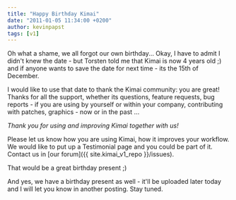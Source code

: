 ```yaml
---
title: "Happy Birthday Kimai"
date: "2011-01-05 11:34:00 +0200"
author: kevinpapst
tags: [v1]
---
```


Oh what a shame, we all forgot our own birthday... Okay, I have to admit I didn't knew the date - but Torsten told me that Kimai is now 4 years old ;)
and if anyone wants to save the date for next time - its the 15th of December.

I would like to use that date to thank the Kimai community: you are great!
Thanks for all the support, whether its questions, feature requests, bug reports - if you are using by yourself or within your company,
contributing with patches, graphics - now or in the past ...

*Thank you for using and improving Kimai together with us!*

Please let us know how you are using Kimai, how it improves your workflow.
We would like to put up a Testimonial page and you could be part of it. Contact us in [our forum]({{ site.kimai_v1_repo }}/issues).

That would be a great birthday present ;)

And yes, we have a birthday present as well - it'll be uploaded later today and I will let you know in another posting. Stay tuned.
